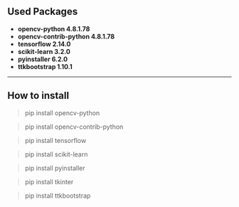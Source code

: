## Used Packages

- **opencv-python  4.8.1.78**
- **opencv-contrib-python 4.8.1.78**
- **tensorflow 2.14.0**
- **scikit-learn 3.2.0**
- **pyinstaller 6.2.0**
- **ttkbootstrap 1.10.1**

---

## How to install

> pip install opencv-python

> pip install opencv-contrib-python

> pip install tensorflow

> pip install scikit-learn

> pip install pyinstaller

> pip install tkinter

> pip install ttkbootstrap
